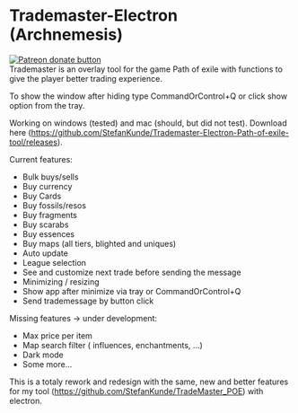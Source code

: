 # Trademaster-Electron (Archnemesis)
<span class="badge-patreon">
<a href="https://www.patreon.com/poe_trademaster" title="Donate to this project using Patreon"><img src="https://img.shields.io/badge/patreon-donate-yellow.svg" alt="Patreon donate button" /></a>
</span><br/>
Trademaster is an overlay tool for the game Path of exile with functions to give the player better trading experience.

To show the window after hiding type CommandOrControl+Q or click show option from the tray.

Working on windows (tested) and mac (should, but did not test).
Download here (https://github.com/StefanKunde/Trademaster-Electron-Path-of-exile-tool/releases).

Current features:
- Bulk buys/sells
- Buy currency
- Buy Cards
- Buy fossils/resos
- Buy fragments
- Buy scarabs
- Buy essences
- Buy maps (all tiers, blighted and uniques)
- Auto update
- League selection
- See and customize next trade before sending the message
- Minimizing / resizing
- Show app after minimize via tray or CommandOrControl+Q
- Send trademessage by button click

Missing features -> under development:
- Max price per item
- Map search filter ( influences, enchantments, ...) 
- Dark mode
- Some more...

This is a totaly rework and redesign with the same, new and better features for my tool (https://github.com/StefanKunde/TradeMaster_POE) with electron.
